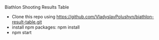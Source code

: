 Biathlon Shooting Results Table 

- Clone this repo using https://github.com/VladyslavPolushyn/biathlon-result-table.git
- install npm packages: npm install
- npm start
